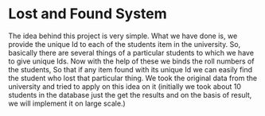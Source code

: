 # Lost and Found System

The idea behind this project is very simple. What we have done is, we provide the unique Id to each of the students item in the university. So, basically there are several things of a particular students to which we have to give unique Ids. Now with the help of these we binds the roll numbers of the students, So that if any item found with its unique Id we can easily find the student who lost that particular thing. We took the original data from the university and tried to apply on this idea on it (initially we took about 10 students in the database just the get the results and on the basis of result, we will implement it on large scale.)
